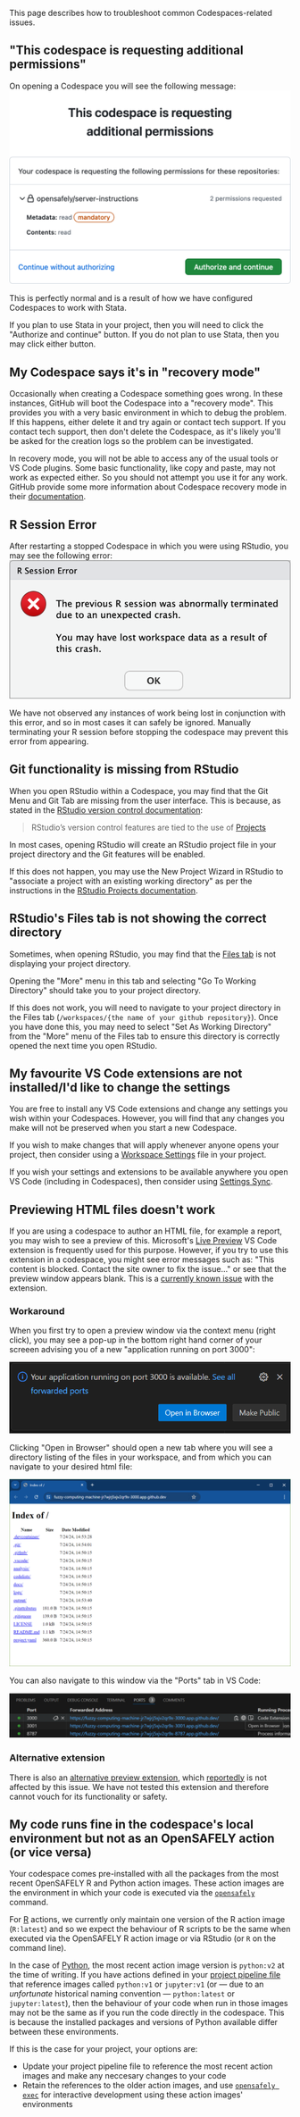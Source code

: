 This page describes how to troubleshoot common Codespaces-related issues.

## "This codespace is requesting additional permissions"

On opening a Codespace you will see the following message:
![This codespace is requesting additional permissions](codespace-additional-permissions.png)

This is perfectly normal and is a result of how we have configured Codespaces to work with Stata.

If you plan to use Stata in your project, then you will need to click the "Authorize and continue" button.
If you do not plan to use Stata, then you may click either button.

## My Codespace says it's in "recovery mode"

Occasionally when creating a Codespace something goes wrong. In these instances, GitHub will boot the Codespace into a "recovery mode". This provides you with a very basic environment in which to debug the problem. If this happens, either delete it and try again or contact tech support. If you contact tech support, then don't delete the Codespace, as it's likely you'll be asked for the creation logs so the problem can be investigated.

In recovery mode, you will not be able to access any of the usual tools or VS Code plugins. Some basic functionality, like copy and paste, may not work as expected either. So you should not attempt you use it for any work. GitHub provide some more information about Codespace recovery mode in their [documentation](https://docs.github.com/en/codespaces/troubleshooting/troubleshooting-creation-and-deletion-of-codespaces#codespace-creation-fails).

## R Session Error

After restarting a stopped Codespace in which you were using RStudio, you may see the following error:
![R session error](r-session-error.png)

We have not observed any instances of work being lost in conjunction with this error, and so in most cases it can safely be ignored.
Manually terminating your R session before stopping the codespace may prevent this error from appearing.

## Git functionality is missing from RStudio

When you open RStudio within a Codespace, you may find that the Git Menu and Git Tab are missing from the user interface.
This is because, as stated in the [RStudio version control documentation](https://docs.posit.co/ide/user/ide/guide/tools/version-control.html):

> RStudio’s version control features are tied to the use of [Projects](https://docs.posit.co/ide/user/ide/guide/code/projects.html)

In most cases, opening RStudio will create an RStudio project file in your project directory and the Git features will be enabled.

If this does not happen, you may use the New Project Wizard in RStudio to "associate a project with an existing working directory"
as per the instructions in the [RStudio Projects documentation](https://docs.posit.co/ide/user/ide/guide/code/projects.html).

## RStudio's Files tab is not showing the correct directory

Sometimes, when opening RStudio, you may find that the [Files tab](https://docs.posit.co/ide/user/ide/guide/ui/files.html) is not displaying your project directory.

Opening the "More" menu in this tab and selecting "Go To Working Directory" should take you to your project directory.

If this does not work, you will need to navigate to your project directory in the Files tab (`/workspaces/{the name of your github repository}`).
Once you have done this, you may need to select "Set As Working Directory" from the "More" menu of the Files tab to ensure this directory is correctly opened the next time you open RStudio.

## My favourite VS Code extensions are not installed/I'd like to change the settings

You are free to install any VS Code extensions and change any settings you wish within your Codespaces.
However, you will find that any changes you make will not be preserved when you start a new Codespace.

If you wish to make changes that will apply whenever anyone opens your project, then consider using a [Workspace Settings](https://code.visualstudio.com/docs/getstarted/settings#_workspace-settings) file in your project.

If you wish your settings and extensions to be available anywhere you open VS Code (including in Codespaces), then consider using [Settings Sync](https://code.visualstudio.com/docs/editor/settings-sync).

## Previewing HTML files doesn't work

If you are using a codespace to author an HTML file, for example a report, you may wish to see a preview of this. Microsoft's [Live Preview](https://marketplace.visualstudio.com/items?itemName=ms-vscode.live-server) VS Code extension is frequently used for this purpose.
However, if you try to use this extension in a codespace, you might see error messages such as: "This content is blocked. Contact the site owner to fix the issue…" or see that the preview window appears blank.
This is a [currently known issue](https://github.com/microsoft/vscode-livepreview/issues/111) with the extension.

### Workaround

When you first try to open a preview window via the context menu (right click), you may see a pop-up in the bottom right hand corner of your screeen advising you of a new "application running on port 3000":

![VS Code popup notifying of application running on port 3000.](vscode-popup.png)

Clicking "Open in Browser" should open a new tab where you will see a directory listing of the files in your workspace, and from which you can navigate to your desired html file:

![Browser window showing project workspace directory listing.](directory-listing.png)

You can also navigate to this window via the "Ports" tab in VS Code:

![VS Code ports tab showing application running on port 3000.](vscode-ports.png)

### Alternative extension

There is also an [alternative preview extension](https://marketplace.visualstudio.com/items?itemName=searKing.preview-vscode), which [reportedly](https://stackoverflow.com/questions/74452866/how-preview-a-html-file-github-codespaces/75135098#75135098) is not affected by this issue.
We have not tested this extension and therefore cannot vouch for its functionality or safety.

## My code runs fine in the codespace's local environment but not as an OpenSAFELY action (or vice versa)

Your codespace comes pre-installed with all the packages from the most recent OpenSAFELY R and Python action images.
These action images are the environment in which your code is executed via the [`opensafely`](../../../opensafely-cli.md) command.

For [R](../../../actions-scripts.md#r) actions, we currently only maintain one version of the R action image (`R:latest`) and so we expect the behaviour of R scripts to be the same when executed via the OpenSAFELY R action image or via RStudio (or `R` on the command line).

In the case of [Python](../../../actions-scripts.md#python), the most recent action image version is `python:v2` at the time of writing.
If you have actions defined in your [project pipeline file](../../../actions-pipelines.md#projectyaml-format) that reference images called `python:v1` or `jupyter:v1` (or — due to an _unfortunate_ historical naming convention —  `python:latest` or `jupyter:latest`), then the behaviour of your code when run in those images may not be the same as if you run the code directly in the codespace. This is because the installed packages and versions of Python available differ between these environments.

If this is the case for your project, your options are:

* Update your project pipeline file to reference the most recent action images and make any neccesary changes to your code
* Retain the references to the older action images, and use [`opensafely exec`](../../../opensafely-cli.md#exec-interactive-development) for interactive development using these action images' environments
